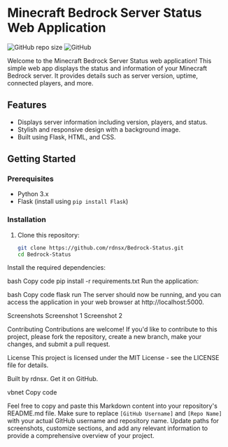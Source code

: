 # Minecraft Bedrock Server Status Web Application

![GitHub repo size](https://img.shields.io/github/repo-size/rdnsx/Bedrock-Status)
![GitHub](https://img.shields.io/github/license/rdnsx/Bedrock-Status)

Welcome to the Minecraft Bedrock Server Status web application! This simple web app displays the status and information of your Minecraft Bedrock server. It provides details such as server version, uptime, connected players, and more.

## Features

- Displays server information including version, players, and status.
- Stylish and responsive design with a background image.
- Built using Flask, HTML, and CSS.

## Getting Started

### Prerequisites

- Python 3.x
- Flask (install using `pip install Flask`)

### Installation

1. Clone this repository:

   ```bash
   git clone https://github.com/rdnsx/Bedrock-Status.git
   cd Bedrock-Status
Install the required dependencies:

bash
Copy code
pip install -r requirements.txt
Run the application:

bash
Copy code
flask run
The server should now be running, and you can access the application in your web browser at http://localhost:5000.

Screenshots
Screenshot 1
Screenshot 2

Contributing
Contributions are welcome! If you'd like to contribute to this project, please fork the repository, create a new branch, make your changes, and submit a pull request.

License
This project is licensed under the MIT License - see the LICENSE file for details.

Built by rdnsx. Get it on GitHub.

vbnet
Copy code

Feel free to copy and paste this Markdown content into your repository's README.md file. Make sure to replace `[GitHub Username]` and `[Repo Name]` with your actual GitHub username and repository name. Update paths for screenshots, customize sections, and add any relevant information to provide a comprehensive overview of your project.